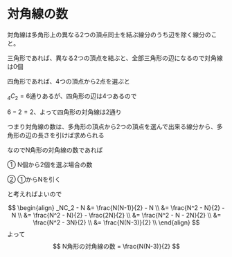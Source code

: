 # 対角線の数

対角線は多角形上の異なる2つの頂点同士を結ぶ線分のうち辺を除く線分のこと。



三角形であれば、異なる2つの頂点を結ぶと、全部三角形の辺になるので対角線は0個



四角形であれば、4つの頂点から2点を選ぶと

$_4C_2 = 6$通りあるが、四角形の辺は4つあるので

$6-2=2$、よって四角形の対角線は2通り



つまり対角線の数は、多角形の頂点から2つの頂点を選んで出来る線分から、多角形の辺の長さを引けば求められる



なのでN角形の対角線の数であれば



① N個から2個を選ぶ場合の数

② ①からNを引く

と考えればよいので


$$
\begin{align}
_NC_2 - N &= \frac{N(N-1)}{2} - N \\
&= \frac{N^2 - N}{2} - N \\
&= \frac{N^2 - N}{2} - \frac{2N}{2} \\
&= \frac{N^2 - N - 2N}{2} \\
&= \frac{N^2 - 3N}{2} \\
&= \frac{N(N-3)}{2} \\
\end{align}
$$
よって
$$
N角形の対角線の数 = \frac{N(N-3)}{2}
$$
